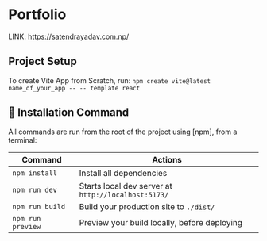 # Portfolio

LINK: https://satendrayadav.com.np/

## Project Setup
To create Vite App from Scratch, run:
`npm create vite@latest name_of_your_app -- -- template react` 

## 🧞 Installation Command

All commands are run from the root of the project using [npm], from a terminal:

Command       | Actions
------------- | -------------
`npm install` | Install all dependencies
`npm run dev` | Starts local dev server at `http://localhost:5173/`
`npm run build` | Build your production site to `./dist/`
`npm run preview` | Preview your build locally, before deploying
